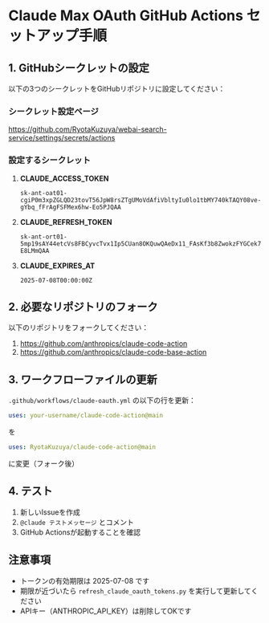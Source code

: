 # Claude Max OAuth GitHub Actions セットアップ手順

## 1. GitHubシークレットの設定

以下の3つのシークレットをGitHubリポジトリに設定してください：

### シークレット設定ページ
https://github.com/RyotaKuzuya/webai-search-service/settings/secrets/actions

### 設定するシークレット

1. **CLAUDE_ACCESS_TOKEN**
   ```
   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
   ```

2. **CLAUDE_REFRESH_TOKEN**
   ```
   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
   ```

3. **CLAUDE_EXPIRES_AT**
   ```
   2025-07-08T00:00:00Z
   ```

## 2. 必要なリポジトリのフォーク

以下のリポジトリをフォークしてください：

1. https://github.com/anthropics/claude-code-action
2. https://github.com/anthropics/claude-code-base-action

## 3. ワークフローファイルの更新

`.github/workflows/claude-oauth.yml` の以下の行を更新：

```yaml
uses: your-username/claude-code-action@main
```

を

```yaml
uses: RyotaKuzuya/claude-code-action@main
```

に変更（フォーク後）

## 4. テスト

1. 新しいIssueを作成
2. `@claude テストメッセージ` とコメント
3. GitHub Actionsが起動することを確認

## 注意事項

- トークンの有効期限は 2025-07-08 です
- 期限が近づいたら `refresh_claude_oauth_tokens.py` を実行して更新してください
- APIキー（ANTHROPIC_API_KEY）は削除してOKです